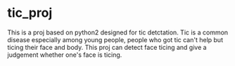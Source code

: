 # tic_proj
This is a proj based on python2 designed for tic detctation.
Tic is a common disease especially among young people, people who got tic can't help but ticing their face and body. 
This proj can detect face ticing and give a judgement whether one's face is ticing. 
